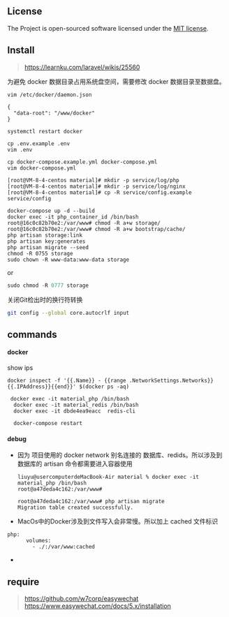## License

The Project is open-sourced software licensed under the [MIT license](https://opensource.org/licenses/MIT).



## Install
> https://learnku.com/laravel/wikis/25560

为避免 docker 数据目录占用系统盘空间，需要修改 docker 数据目录至数据盘。
```
vim /etc/docker/daemon.json 
```
```
{
  "data-root": "/www/docker"
}
```
```
systemctl restart docker
```
```
cp .env.example .env
vim .env

cp docker-compose.example.yml docker-compose.yml
vim docker-compose.yml

[root@VM-8-4-centos material]# mkdir -p service/log/php
[root@VM-8-4-centos material]# mkdir -p service/log/nginx
[root@VM-8-4-centos material]# cp -R service/config.example service/config

docker-compose up -d --build
docker exec -it php_container_id /bin/bash
root@16c0c82b70e2:/var/www# chmod -R a+w storage/
root@16c0c82b70e2:/var/www# chmod -R a+w bootstrap/cache/
php artisan storage:link
php artisan key:generates
php artisan migrate --seed
chmod -R 0755 storage
sudo chown -R www-data:www-data storage
```
or
```javascript
sudo chmod -R 0777 storage
```


关闭Git检出时的换行符转换
```bash 
git config --global core.autocrlf input
```


## commands

#### docker

show ips

```
docker inspect -f '{{.Name}} - {{range .NetworkSettings.Networks}}{{.IPAddress}}{{end}}' $(docker ps -aq)
```

```
 docker exec -it material_php /bin/bash
  docker exec -it material_redis /bin/bash
  docker exec -it dbde4ea9eacc  redis-cli
  
  docker-compose restart

```

#### debug

- 因为 项目使用的 docker network 别名连接的 数据库、redids。所以涉及到 数据库的 artisan 命令都需要进入容器使用

  ```
  liuyu@usercomputerdeMacBook-Air material % docker exec -it material_php /bin/bash
  root@a47deda4c162:/var/www# 
  
  root@a47deda4c162:/var/www# php artisan migrate
  Migration table created successfully.
  ```

-  MacOs中的Docker涉及到文件写入会非常慢。所以加上 cached 文件标识

  ```
  php:
        volumes:
          - ./:/var/www:cached
  ```

- 

## require
> https://github.com/w7corp/easywechat
> https://www.easywechat.com/docs/5.x/installation
